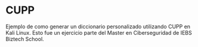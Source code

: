 # CUPP
Ejemplo de como generar un diccionario personalizado utilizando CUPP en Kali Linux. Esto fue un ejercicio parte del Master en Ciberseguridad de IEBS Biztech School. 
